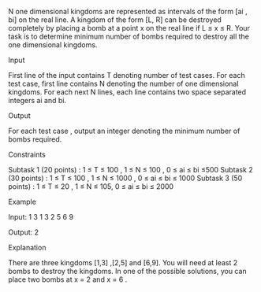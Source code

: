 N one dimensional kingdoms are represented as intervals of the form [ai , bi] on
the real line.
A kingdom of the form [L, R] can be destroyed completely by placing a bomb at a
point x on the real line if L ≤ x ≤ R.
Your task is to determine minimum number of bombs required to destroy all the
one dimensional kingdoms.

Input

First line of the input contains T denoting number of test cases.
For each test case, first line contains N denoting the number of one dimensional kingdoms.
For each next N lines, each line contains two space separated integers ai and bi.

Output

For each test case , output an integer denoting the minimum number of bombs required.

Constraints

Subtask 1 (20 points) : 1 ≤ T ≤ 100 , 1 ≤ N ≤ 100 , 0 ≤ ai ≤ bi ≤500
Subtask 2 (30 points) : 1 ≤ T ≤ 100 , 1 ≤ N ≤ 1000 , 0 ≤ ai ≤ bi ≤ 1000
Subtask 3 (50 points) : 1 ≤ T ≤ 20 , 1 ≤ N ≤ 105, 0 ≤ ai ≤ bi ≤ 2000

Example

Input:
1
3
1 3
2 5
6 9

Output:
2

Explanation

There are three kingdoms [1,3] ,[2,5] and [6,9]. You will need at least 2 bombs
to destroy the kingdoms. In one of the possible solutions, you can place two
bombs at x = 2 and x = 6 .
